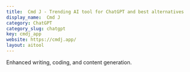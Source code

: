 ```yaml
---
title:  Cmd J - Trending AI tool for ChatGPT and best alternatives
display_name:  Cmd J
category: ChatGPT
category_slug: chatgpt
key: cmdj_app
website: https://cmdj.app/
layout: aitool
---
```


Enhanced writing, coding, and content generation.

